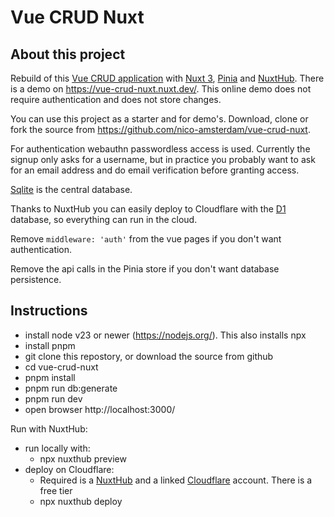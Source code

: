 # Vue CRUD Nuxt

## About this project

Rebuild of this [Vue CRUD application](https://github.com/shershen08/vue.js-v2-crud-application) with [Nuxt 3](https://nuxtjs.org), [Pinia](https://pinia.vuejs.org) and [NuxtHub](https://hub.nuxt.com/).
There is a demo on https://vue-crud-nuxt.nuxt.dev/. This online demo does not require authentication and does not store changes.

You can use this project as a starter and for demo's.
Download, clone or fork the source from https://github.com/nico-amsterdam/vue-crud-nuxt.

For authentication webauthn passwordless access is used. Currently the signup only asks for a username, but in practice you probably want to ask for an email address and do email verification before granting access.

[Sqlite](https://www.sqlite.org/index.html) is the central database.

Thanks to NuxtHub you can easily deploy to Cloudflare with the [D1](https://developers.cloudflare.com/d1/) database, so everything can run in the cloud.

Remove `middleware: 'auth'` from the vue pages if you don't want authentication.

Remove the api calls in the Pinia store if you don't want database persistence.


## Instructions

- install node v23 or newer (https://nodejs.org/). This also installs npx
- install pnpm
- git clone this repostory, or download the source from github
- cd vue-crud-nuxt
- pnpm install
- pnpm run db:generate
- pnpm run dev
- open browser http://localhost:3000/

Run with NuxtHub:
- run locally with:
  - npx nuxthub preview
- deploy on Cloudflare:
  - Required is a [NuxtHub](https://hub.nuxt.com/docs/getting-started) and a linked [Cloudflare](https://dash.cloudflare.com/login) account. There is a free tier
  - npx nuxthub deploy
